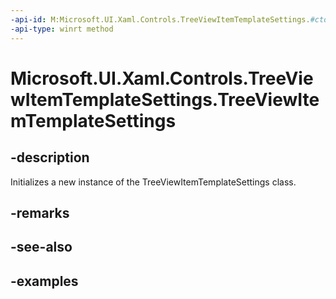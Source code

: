 ```yaml
---
-api-id: M:Microsoft.UI.Xaml.Controls.TreeViewItemTemplateSettings.#ctor
-api-type: winrt method
---
```


<!-- Method syntax.
public TreeViewItemTemplateSettings.TreeViewItemTemplateSettings()
-->

# Microsoft.UI.Xaml.Controls.TreeViewItemTemplateSettings.TreeViewItemTemplateSettings

## -description

Initializes a new instance of the TreeViewItemTemplateSettings class.

## -remarks

## -see-also

## -examples

